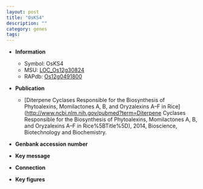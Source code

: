 ```yaml
---
layout: post
title: "OsKS4"
description: ""
category: genes
tags: 
---
```


* **Information**  
    + Symbol: OsKS4  
    + MSU: [LOC_Os12g30824](http://rice.plantbiology.msu.edu/cgi-bin/ORF_infopage.cgi?orf=LOC_Os12g30824)  
    + RAPdb: [Os12g0491800](http://rapdb.dna.affrc.go.jp/viewer/gbrowse_details/irgsp1?name=Os12g0491800)  

* **Publication**  
    + [Diterpene Cyclases Responsible for the Biosynthesis of Phytoalexins, Momilactones A, B, and Oryzalexins A–F in Rice](http://www.ncbi.nlm.nih.gov/pubmed?term=Diterpene Cyclases Responsible for the Biosynthesis of Phytoalexins, Momilactones A, B, and Oryzalexins A–F in Rice%5BTitle%5D), 2014, Bioscience, Biotechnology and Biochemistry.

* **Genbank accession number**  

* **Key message**  

* **Connection**  

* **Key figures**  


